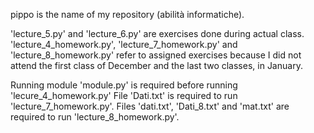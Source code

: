pippo is the name of my repository (abilità informatiche).

'lecture_5.py' and 'lecture_6.py' are exercises done during actual class.
'lecture_4_homework.py', 'lecture_7_homework.py' and 'lecture_8_homework.py' refer to assigned exercises because I did not attend the first class of December and the last two classes, in January.

Running module 'module.py' is required before running 'lecure_4_homework.py'
File 'Dati.txt' is required to run 'lecture_7_homework.py'.
Files 'dati.txt', 'Dati_8.txt' and 'mat.txt' are required to run 'lecture_8_homework.py'.
